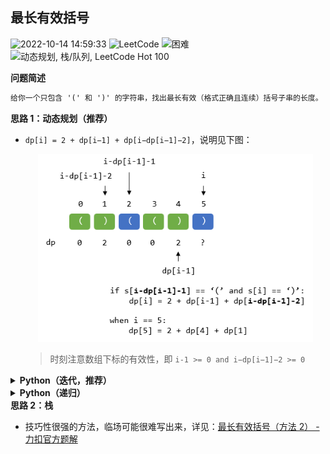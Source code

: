 ## 最长有效括号
<!--START_SECTION:badge-->

![2022-10-14 14:59:33](https://img.shields.io/static/v1?label=last%20modify&message=2022-10-14%2014%3A59%3A33&color=yellowgreen&style=flat-square)
![LeetCode](https://img.shields.io/static/v1?label=source&message=LeetCode&color=green&style=flat-square)
![困难](https://img.shields.io/static/v1?label=level&message=%E5%9B%B0%E9%9A%BE&color=yellow&style=flat-square)
![动态规划, 栈/队列, LeetCode Hot 100](https://img.shields.io/static/v1?label=tags&message=%E5%8A%A8%E6%80%81%E8%A7%84%E5%88%92%2C%20%E6%A0%88/%E9%98%9F%E5%88%97%2C%20LeetCode%20Hot%20100&color=orange&style=flat-square)

<!--END_SECTION:badge-->
<!--info
tags: [动态规划, 栈, lc100]
source: LeetCode
level: 困难
number: '0032'
name: 最长有效括号
companies: []
-->

> 

<summary><b>问题简述</b></summary>

```txt
给你一个只包含 '(' 和 ')' 的字符串，找出最长有效（格式正确且连续）括号子串的长度。
```

<!-- 
<details><summary><b>详细描述</b></summary>

```txt
```

</details>
-->

<!-- <div align="center"><img src="../../../_assets/xxx.png" height="300" /></div> -->

<summary><b>思路 1：动态规划（推荐）</b></summary>

- `dp[i] = 2 + dp[i−1] + dp[i−dp[i−1]−2]`，说明见下图：
    
    <div align="center"><img src="../../../_assets/LeetCode_0032_最长有效括号.png" height="300" /></div>

    > 时刻注意数组下标的有效性，即 `i-1 >= 0 and i−dp[i−1]−2 >= 0`

<details><summary><b>Python（迭代，推荐）</b></summary>

```python
class Solution:
    def longestValidParentheses(self, s: str) -> int:
        if not s: return 0

        dp = [0] * len(s)
        for i in range(len(s)):
            if i >= 1 and i - dp[i-1] - 1 >= 0 and s[i - dp[i-1] - 1] == '(' and s[i] == ')':
                dp[i] = 2 + dp[i-1] + dp[i - dp[i-1] - 2]
        
        return max(dp)
```

</details>

<details><summary><b>Python（递归）</b></summary>

```python
class Solution:
    def longestValidParentheses(self, s: str) -> int:
        
        from functools import lru_cache

        ret = [0]

        @lru_cache(maxsize=None)
        def dfs(i):  # s[i] 结尾的最长有效括号
            if i <= 0: return 0

            if i - dfs(i - 1) - 1 >= 0 and s[i - dfs(i - 1) - 1] == '(' and s[i] == ')':
                r = 2 + dfs(i - 1) + dfs(i - dfs(i - 1) - 2)
                ret[0] = max(ret[0], r)
                return r
            else:
                return 0
        
        dfs(len(s) - 1)
        return ret[0]
```

</details>

<summary><b>思路 2：栈</b></summary>

- 技巧性很强的方法，临场可能很难写出来，详见：[最长有效括号（方法 2） - 力扣官方题解](https://leetcode.cn/problems/longest-valid-parentheses/solution/zui-chang-you-xiao-gua-hao-by-leetcode-solution/)
